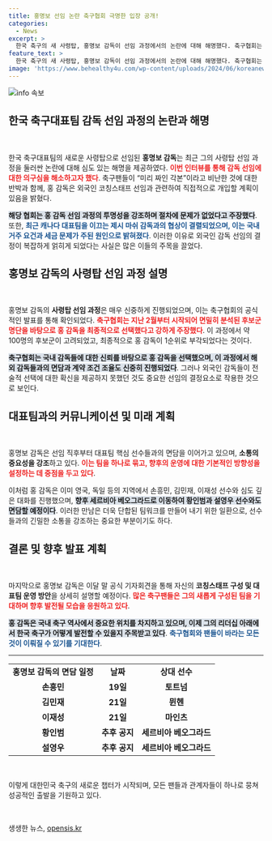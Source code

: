 ```yaml
---
title: 홍명보 선임 논란 축구협회 극명한 입장 공개!
categories:
  - News
excerpt: >
  한국 축구의 새 사령탑, 홍명보 감독이 선임 과정에서의 논란에 대해 해명했다. 축구협회는 외국인 감독에 대한 확신이 없었다며 내부 논의를 통한 결정임을 강조했다. 공식 기자회견에서 코칭스태프 구성도 공개될 예정이다.
feature_text: >
  한국 축구의 새 사령탑, 홍명보 감독이 선임 과정에서의 논란에 대해 해명했다. 축구협회는 외국인 감독에 대한 확신이 없었다며 내부 논의를 통한 결정임을 강조했다. 공식 기자회견에서 코칭스태프 구성도 공개될 예정이다.
image: 'https://www.behealthy4u.com/wp-content/uploads/2024/06/koreanews.jpg'
---
```


<p><img src="https://www.behealthy4u.com/wp-content/uploads/2024/06/koreanews.jpg" alt="info 속보" /></p>

<h2 data-ke-size="size26">한국 축구대표팀 감독 선임 과정의 논란과 해명</h2>

<p data-ke-size="size16">&nbsp;</p>

<p>한국 축구대표팀의 새로운 사령탑으로 선임된 <b>홍명보 감독</b>는 최근 그의 사령탑 선임 과정을 둘러싼 논란에 대해 심도 있는 해명을 제공하였다. <b><span style="color: #ee2323;">이번 인터뷰를 통해 감독 선임에 대한 의구심을 해소하고자 했다</span></b>. 축구팬들이 “미리 짜인 각본”이라고 비난한 것에 대한 반박과 함께, 홍 감독은 외국인 코칭스태프 선임과 관련하여 직접적으로 개입할 계획이 있음을 밝혔다. </p>

<p><b><span style="background-color: #21538527;">해당 협회는 홍 감독 선임 과정의 투명성을 강조하며 절차에 문제가 없었다고 주장했다</span></b>. 또한, <b><span style="color: #1a5490;">최근 캐나다 대표팀을 이끄는 제시 마쉬 감독과의 협상이 결렬되었으며, 이는 국내 거주 요건과 세금 문제가 주된 원인으로 밝혀졌다</span></b>. 이러한 이유로 외국인 감독 선임의 결정이 복잡하게 얽히게 되었다는 사실은 많은 이들의 주목을 끌었다.</p>

<h2 data-ke-size="size26">홍명보 감독의 사령탑 선임 과정 설명</h2>

<p data-ke-size="size16">&nbsp;</p>

<p>홍명보 감독의 <b>사령탑 선임 과정</b>은 매우 신중하게 진행되었으며, 이는 축구협회의 공식적인 발표를 통해 확인되었다. <b><span style="color: #ee2323;">축구협회는 지난 2월부터 시작되어 면밀히 분석된 후보군 명단을 바탕으로 홍 감독을 최종적으로 선택했다고 강하게 주장했다</span></b>. 이 과정에서 약 100명의 후보군이 고려되었고, 최종적으로 홍 감독이 1순위로 부각되었다는 것이다.</p>

<p><b><span style="background-color: #21538527;">축구협회는 국내 감독들에 대한 신뢰를 바탕으로 홍 감독을 선택했으며, 이 과정에서 해외 감독들과의 면담과 계약 조건 조율도 신중히 진행되었다</span></b>. 그러나 외국인 감독들이 전술적 선택에 대한 확신을 제공하지 못했던 것도 중요한 선임의 결정요소로 작용한 것으로 보인다. </p>

<h2 data-ke-size="size26">대표팀과의 커뮤니케이션 및 미래 계획</h2>

<p data-ke-size="size16">&nbsp;</p>

<p>홍명보 감독은 선임 직후부터 대표팀 핵심 선수들과의 면담을 이어가고 있으며, <b>소통의 중요성을 강조</b>하고 있다. <b><span style="color: #ee2323;">이는 팀을 하나로 묶고, 향후의 운영에 대한 기본적인 방향성을 설정하는 데 중점을 두고 있다</span></b>. </p>

<p>이처럼 홍 감독은 이미 영국, 독일 등의 지역에서 손흥민, 김민재, 이재성 선수와 심도 깊은 대화를 진행했으며, <b><span style="background-color: #21538527;">향후 세르비아 베오그라드로 이동하여 황인범과 설영우 선수와도 면담할 예정이다</span></b>. 이러한 만남은 더욱 단합된 팀워크를 만들어 내기 위한 일환으로, 선수들과의 긴밀한 소통을 강조하는 중요한 부분이기도 하다.</p>

<h2 data-ke-size="size26">결론 및 향후 발표 계획</h2>

<p data-ke-size="size16">&nbsp;</p>

<p>마지막으로 홍명보 감독은 이달 말 공식 기자회견을 통해 자신의 <b>코칭스태프 구성 및 대표팀 운영 방안</b>을 상세히 설명할 예정이다. <b><span style="color: #ee2323;">많은 축구팬들은 그의 새롭게 구성된 팀을 기대하며 향후 발전될 모습을 응원하고 있다</span></b>.</p>

<p><b><span style="background-color: #21538527;">홍 감독은 국내 축구 역사에서 중요한 위치를 차지하고 있으며, 이제 그의 리더십 아래에서 한국 축구가 어떻게 발전할 수 있을지 주목받고 있다</span></b>. <b><span style="color: #1a5490;">축구협회와 팬들이 바라는 모든 것이 이뤄질 수 있기를 기대한다</span></b>. </p>

<hr>

<table style="width:100%;">
  <tr>
    <td style="text-align: center; height: 17px;"><b>홍명보 감독의 면담 일정</b></td>
    <td style="text-align: center; height: 17px;"><b>날짜</b></td>
    <td style="text-align: center; height: 17px;"><b>상대 선수</b></td>
  </tr>
  <tr>
    <td style="text-align: center; height: 17px;"><b>손흥민</b></td>
    <td style="text-align: center; height: 17px;"><b>19일</b></td>
    <td style="text-align: center; height: 17px;"><b>토트넘</b></td>
  </tr>
  <tr>
    <td style="text-align: center; height: 17px;"><b>김민재</b></td>
    <td style="text-align: center; height: 17px;"><b>21일</b></td>
    <td style="text-align: center; height: 17px;"><b>뮌헨</b></td>
  </tr>
  <tr>
    <td style="text-align: center; height: 17px;"><b>이재성</b></td>
    <td style="text-align: center; height: 17px;"><b>21일</b></td>
    <td style="text-align: center; height: 17px;"><b>마인츠</b></td>
  </tr>
  <tr>
    <td style="text-align: center; height: 17px;"><b>황인범</b></td>
    <td style="text-align: center; height: 17px;"><b>추후 공지</b></td>
    <td style="text-align: center; height: 17px;"><b>세르비아 베오그라드</b></td>
  </tr>
  <tr>
    <td style="text-align: center; height: 17px;"><b>설영우</b></td>
    <td style="text-align: center; height: 17px;"><b>추후 공지</b></td>
    <td style="text-align: center; height: 17px;"><b>세르비아 베오그라드</b></td>
  </tr>
</table>

<p data-ke-size="size16">&nbsp;</p>

<p>이렇게 대한민국 축구의 새로운 챕터가 시작되며, 모든 팬들과 관계자들이 하나로 뭉쳐 성공적인 출발을 기원하고 있다. </p>

<p data-ke-size="size16">&nbsp;</p>
생생한 뉴스, <a href="https://opensis.kr" rel="dofollow">opensis.kr</a>


